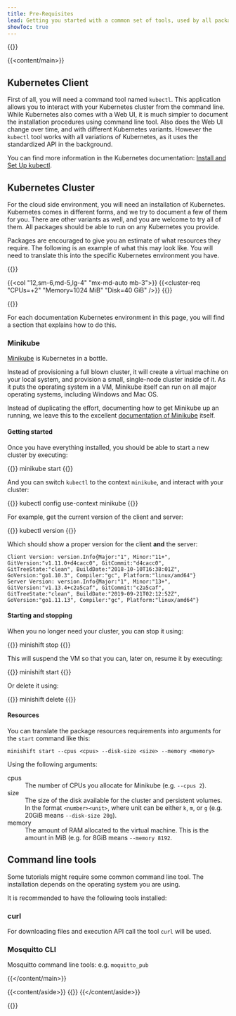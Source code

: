 ```yaml
---
title: Pre-Requisites
lead: Getting you started with a common set of tools, used by all packages.
showToc: true
---
```


{{<content>}}

{{<content/main>}}

## Kubernetes Client

First of all, you will need a command tool named `kubectl`. This application allows you to interact with
your Kubernetes cluster from the command line. While Kubernetes also comes with a Web UI, it is much simpler
to document the installation procedures using command line tool. Also does the Web UI change over time, and
with different Kubernetes variants. However the `kubectl` tool works with all variations of Kubernetes, as it
uses the standardized API in the background.

You can find more information in the Kubernetes documentation: [Install and Set Up kubectl](https://kubernetes.io/docs/tasks/tools/install-kubectl/).

## Kubernetes Cluster

For the cloud side environment, you will need an installation of Kubernetes. Kubernetes comes in
different forms, and we try to document a few of them for you. There are other variants as well,
and you are welcome to try all of them. All packages should be able to run on any Kubernetes
you provide.

Packages are encouraged to give you an estimate of what resources they require. The following is
an example of what this may look like. You will need to translate this into the specific
Kubernetes environment you have.

{{<row>}}

{{<col "12,sm-6,md-5,lg-4" "mx-md-auto mb-3">}}
{{<cluster-req "CPUs=+2" "Memory=1024 MiB" "Disk=40 GiB" />}}
{{</col>}}

{{</row>}}

For each documentation Kubernetes environment in this page, you will
find a section that explains how to do this.

### Minikube

[Minikube](https://kubernetes.io/docs/setup/learning-environment/minikube/) is Kubernetes in a bottle.

Instead of provisioning a full blown cluster, it will create a virtual machine on your local system, and
provision a small, single-node cluster inside of it. As it puts the operating system in a VM, Minikube itself
can run on all major operating systems, including Windows and Mac OS.

Instead of duplicating the effort, documenting how to get Minikube up an running, we leave this to the
excellent [documentation of Minikube](https://kubernetes.io/docs/tasks/tools/install-minikube/) itself.

#### Getting started

Once you have everything installed, you should be able to start a new cluster by executing:

{{<clipboard>}}
    minikube start
{{</clipboard>}}

And you can switch `kubectl` to the context `minikube`, and interact with your cluster:

{{<clipboard>}}
    kubectl config use-context minikube
{{</clipboard>}}

For example, get the current version of the client and server:

{{<clipboard>}}
    kubectl version
{{</clipboard>}}

Which should show a proper version for the client **and** the server:

    Client Version: version.Info{Major:"1", Minor:"11+", GitVersion:"v1.11.0+d4cacc0", GitCommit:"d4cacc0", GitTreeState:"clean", BuildDate:"2018-10-10T16:38:01Z", GoVersion:"go1.10.3", Compiler:"gc", Platform:"linux/amd64"}
    Server Version: version.Info{Major:"1", Minor:"13+", GitVersion:"v1.13.4+c2a5caf", GitCommit:"c2a5caf", GitTreeState:"clean", BuildDate:"2019-09-21T02:12:52Z", GoVersion:"go1.11.13", Compiler:"gc", Platform:"linux/amd64"}

#### Starting and stopping

When you no longer need your cluster, you can stop it using:

{{<clipboard>}}
    minishift stop
{{</clipboard>}}

This will suspend the VM so that you can, later on, resume it by
executing:

{{<clipboard>}}
    minishift start
{{</clipboard>}}

Or delete it using:

{{<clipboard>}}
    minishift delete
{{</clipboard>}}

#### Resources

You can translate the package resources requirements into arguments for the `start` command like this:

    minishift start --cpus <cpus> --disk-size <size> --memory <memory>

Using the following arguments:

<dl class="row">

<dt class="col-sm-2">cpus</dt>
<dd class="col-sm-10">The number of CPUs you allocate for Minikube (e.g. <code>--cpus 2</code>).</dd>

<dt class="col-sm-2">size</dt>
<dd class="col-sm-10">
The size of the disk available for the cluster and persistent volumes. In the format <code>&lt;number&gt;&lt;unit&gt;</code>,
where unit can be either <code>k</code>, <code>m</code>, or <code>g</code> (e.g. 20GiB means <code>--disk-size 20g</code>).
</dd>

<dt class="col-sm-2">memory</dt>
<dd class="col-sm-10">
The amount of RAM allocated to the virtual machine. This is the amount in MiB (e.g. for 8GiB means <code>--memory 8192</code>.
</dd>

</dl>

## Command line tools

Some tutorials might require some common command line tool. The installation depends on the
operating system you are using.

It is recommended to have the following tools installed:

### curl

For downloading files and execution API call the tool `curl` will be used.

### Mosquitto CLI

Mosquitto command line tools: e.g. `moquitto_pub`

{{</content/main>}}

{{<content/aside>}}
{{<toc sticky="true">}}
{{</content/aside>}}

{{</content>}}
